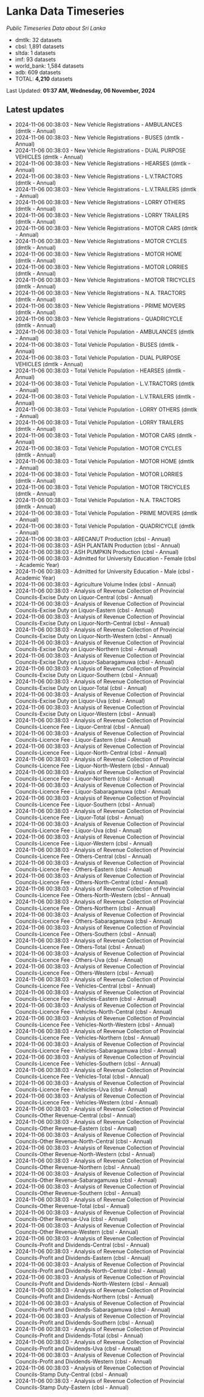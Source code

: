 # Lanka Data Timeseries
*Public Timeseries Data about Sri Lanka*

* dmtlk: 32 datasets
* cbsl: 1,891 datasets
* sltda: 1 datasets
* imf: 93 datasets
* world_bank: 1,584 datasets
* adb: 609 datasets
* TOTAL: **4,210** datasets

Last Updated: **01:37 AM, Wednesday, 06 November, 2024**

## Latest updates

* 2024-11-06 00:38:03 - New Vehicle Registrations - AMBULANCES (dmtlk - Annual)
* 2024-11-06 00:38:03 - New Vehicle Registrations - BUSES (dmtlk - Annual)
* 2024-11-06 00:38:03 - New Vehicle Registrations - DUAL PURPOSE VEHICLES (dmtlk - Annual)
* 2024-11-06 00:38:03 - New Vehicle Registrations - HEARSES (dmtlk - Annual)
* 2024-11-06 00:38:03 - New Vehicle Registrations - L.V.TRACTORS (dmtlk - Annual)
* 2024-11-06 00:38:03 - New Vehicle Registrations - L.V.TRAILERS (dmtlk - Annual)
* 2024-11-06 00:38:03 - New Vehicle Registrations - LORRY OTHERS (dmtlk - Annual)
* 2024-11-06 00:38:03 - New Vehicle Registrations - LORRY TRAILERS (dmtlk - Annual)
* 2024-11-06 00:38:03 - New Vehicle Registrations - MOTOR CARS (dmtlk - Annual)
* 2024-11-06 00:38:03 - New Vehicle Registrations - MOTOR CYCLES (dmtlk - Annual)
* 2024-11-06 00:38:03 - New Vehicle Registrations - MOTOR HOME (dmtlk - Annual)
* 2024-11-06 00:38:03 - New Vehicle Registrations - MOTOR LORRIES (dmtlk - Annual)
* 2024-11-06 00:38:03 - New Vehicle Registrations - MOTOR TRICYCLES (dmtlk - Annual)
* 2024-11-06 00:38:03 - New Vehicle Registrations - N.A. TRACTORS (dmtlk - Annual)
* 2024-11-06 00:38:03 - New Vehicle Registrations - PRIME MOVERS (dmtlk - Annual)
* 2024-11-06 00:38:03 - New Vehicle Registrations - QUADRICYCLE (dmtlk - Annual)
* 2024-11-06 00:38:03 - Total Vehicle Population - AMBULANCES (dmtlk - Annual)
* 2024-11-06 00:38:03 - Total Vehicle Population - BUSES (dmtlk - Annual)
* 2024-11-06 00:38:03 - Total Vehicle Population - DUAL PURPOSE VEHICLES (dmtlk - Annual)
* 2024-11-06 00:38:03 - Total Vehicle Population - HEARSES (dmtlk - Annual)
* 2024-11-06 00:38:03 - Total Vehicle Population - L.V.TRACTORS (dmtlk - Annual)
* 2024-11-06 00:38:03 - Total Vehicle Population - L.V.TRAILERS (dmtlk - Annual)
* 2024-11-06 00:38:03 - Total Vehicle Population - LORRY OTHERS (dmtlk - Annual)
* 2024-11-06 00:38:03 - Total Vehicle Population - LORRY TRAILERS (dmtlk - Annual)
* 2024-11-06 00:38:03 - Total Vehicle Population - MOTOR CARS (dmtlk - Annual)
* 2024-11-06 00:38:03 - Total Vehicle Population - MOTOR CYCLES (dmtlk - Annual)
* 2024-11-06 00:38:03 - Total Vehicle Population - MOTOR HOME (dmtlk - Annual)
* 2024-11-06 00:38:03 - Total Vehicle Population - MOTOR LORRIES (dmtlk - Annual)
* 2024-11-06 00:38:03 - Total Vehicle Population - MOTOR TRICYCLES (dmtlk - Annual)
* 2024-11-06 00:38:03 - Total Vehicle Population - N.A. TRACTORS (dmtlk - Annual)
* 2024-11-06 00:38:03 - Total Vehicle Population - PRIME MOVERS (dmtlk - Annual)
* 2024-11-06 00:38:03 - Total Vehicle Population - QUADRICYCLE (dmtlk - Annual)
* 2024-11-06 00:38:03 - ARECANUT Production (cbsl - Annual)
* 2024-11-06 00:38:03 - ASH PLANTAIN Production (cbsl - Annual)
* 2024-11-06 00:38:03 - ASH PUMPKIN Production (cbsl - Annual)
* 2024-11-06 00:38:03 - Admitted for University Education - Female (cbsl - Academic Year)
* 2024-11-06 00:38:03 - Admitted for University Education - Male (cbsl - Academic Year)
* 2024-11-06 00:38:03 - Agriculture Volume Index (cbsl - Annual)
* 2024-11-06 00:38:03 - Analysis of Revenue Collection of Provincial Councils-Excise Duty on Liquor-Central (cbsl - Annual)
* 2024-11-06 00:38:03 - Analysis of Revenue Collection of Provincial Councils-Excise Duty on Liquor-Eastern (cbsl - Annual)
* 2024-11-06 00:38:03 - Analysis of Revenue Collection of Provincial Councils-Excise Duty on Liquor-North-Central (cbsl - Annual)
* 2024-11-06 00:38:03 - Analysis of Revenue Collection of Provincial Councils-Excise Duty on Liquor-North-Western (cbsl - Annual)
* 2024-11-06 00:38:03 - Analysis of Revenue Collection of Provincial Councils-Excise Duty on Liquor-Northern (cbsl - Annual)
* 2024-11-06 00:38:03 - Analysis of Revenue Collection of Provincial Councils-Excise Duty on Liquor-Sabaragamuwa (cbsl - Annual)
* 2024-11-06 00:38:03 - Analysis of Revenue Collection of Provincial Councils-Excise Duty on Liquor-Southern (cbsl - Annual)
* 2024-11-06 00:38:03 - Analysis of Revenue Collection of Provincial Councils-Excise Duty on Liquor-Total (cbsl - Annual)
* 2024-11-06 00:38:03 - Analysis of Revenue Collection of Provincial Councils-Excise Duty on Liquor-Uva (cbsl - Annual)
* 2024-11-06 00:38:03 - Analysis of Revenue Collection of Provincial Councils-Excise Duty on Liquor-Western (cbsl - Annual)
* 2024-11-06 00:38:03 - Analysis of Revenue Collection of Provincial Councils-Licence Fee - Liquor-Central (cbsl - Annual)
* 2024-11-06 00:38:03 - Analysis of Revenue Collection of Provincial Councils-Licence Fee - Liquor-Eastern (cbsl - Annual)
* 2024-11-06 00:38:03 - Analysis of Revenue Collection of Provincial Councils-Licence Fee - Liquor-North-Central (cbsl - Annual)
* 2024-11-06 00:38:03 - Analysis of Revenue Collection of Provincial Councils-Licence Fee - Liquor-North-Western (cbsl - Annual)
* 2024-11-06 00:38:03 - Analysis of Revenue Collection of Provincial Councils-Licence Fee - Liquor-Northern (cbsl - Annual)
* 2024-11-06 00:38:03 - Analysis of Revenue Collection of Provincial Councils-Licence Fee - Liquor-Sabaragamuwa (cbsl - Annual)
* 2024-11-06 00:38:03 - Analysis of Revenue Collection of Provincial Councils-Licence Fee - Liquor-Southern (cbsl - Annual)
* 2024-11-06 00:38:03 - Analysis of Revenue Collection of Provincial Councils-Licence Fee - Liquor-Total (cbsl - Annual)
* 2024-11-06 00:38:03 - Analysis of Revenue Collection of Provincial Councils-Licence Fee - Liquor-Uva (cbsl - Annual)
* 2024-11-06 00:38:03 - Analysis of Revenue Collection of Provincial Councils-Licence Fee - Liquor-Western (cbsl - Annual)
* 2024-11-06 00:38:03 - Analysis of Revenue Collection of Provincial Councils-Licence Fee - Others-Central (cbsl - Annual)
* 2024-11-06 00:38:03 - Analysis of Revenue Collection of Provincial Councils-Licence Fee - Others-Eastern (cbsl - Annual)
* 2024-11-06 00:38:03 - Analysis of Revenue Collection of Provincial Councils-Licence Fee - Others-North-Central (cbsl - Annual)
* 2024-11-06 00:38:03 - Analysis of Revenue Collection of Provincial Councils-Licence Fee - Others-North-Western (cbsl - Annual)
* 2024-11-06 00:38:03 - Analysis of Revenue Collection of Provincial Councils-Licence Fee - Others-Northern (cbsl - Annual)
* 2024-11-06 00:38:03 - Analysis of Revenue Collection of Provincial Councils-Licence Fee - Others-Sabaragamuwa (cbsl - Annual)
* 2024-11-06 00:38:03 - Analysis of Revenue Collection of Provincial Councils-Licence Fee - Others-Southern (cbsl - Annual)
* 2024-11-06 00:38:03 - Analysis of Revenue Collection of Provincial Councils-Licence Fee - Others-Total (cbsl - Annual)
* 2024-11-06 00:38:03 - Analysis of Revenue Collection of Provincial Councils-Licence Fee - Others-Uva (cbsl - Annual)
* 2024-11-06 00:38:03 - Analysis of Revenue Collection of Provincial Councils-Licence Fee - Others-Western (cbsl - Annual)
* 2024-11-06 00:38:03 - Analysis of Revenue Collection of Provincial Councils-Licence Fee - Vehicles-Central (cbsl - Annual)
* 2024-11-06 00:38:03 - Analysis of Revenue Collection of Provincial Councils-Licence Fee - Vehicles-Eastern (cbsl - Annual)
* 2024-11-06 00:38:03 - Analysis of Revenue Collection of Provincial Councils-Licence Fee - Vehicles-North-Central (cbsl - Annual)
* 2024-11-06 00:38:03 - Analysis of Revenue Collection of Provincial Councils-Licence Fee - Vehicles-North-Western (cbsl - Annual)
* 2024-11-06 00:38:03 - Analysis of Revenue Collection of Provincial Councils-Licence Fee - Vehicles-Northern (cbsl - Annual)
* 2024-11-06 00:38:03 - Analysis of Revenue Collection of Provincial Councils-Licence Fee - Vehicles-Sabaragamuwa (cbsl - Annual)
* 2024-11-06 00:38:03 - Analysis of Revenue Collection of Provincial Councils-Licence Fee - Vehicles-Southern (cbsl - Annual)
* 2024-11-06 00:38:03 - Analysis of Revenue Collection of Provincial Councils-Licence Fee - Vehicles-Total (cbsl - Annual)
* 2024-11-06 00:38:03 - Analysis of Revenue Collection of Provincial Councils-Licence Fee - Vehicles-Uva (cbsl - Annual)
* 2024-11-06 00:38:03 - Analysis of Revenue Collection of Provincial Councils-Licence Fee - Vehicles-Western (cbsl - Annual)
* 2024-11-06 00:38:03 - Analysis of Revenue Collection of Provincial Councils-Other Revenue-Central (cbsl - Annual)
* 2024-11-06 00:38:03 - Analysis of Revenue Collection of Provincial Councils-Other Revenue-Eastern (cbsl - Annual)
* 2024-11-06 00:38:03 - Analysis of Revenue Collection of Provincial Councils-Other Revenue-North-Central (cbsl - Annual)
* 2024-11-06 00:38:03 - Analysis of Revenue Collection of Provincial Councils-Other Revenue-North-Western (cbsl - Annual)
* 2024-11-06 00:38:03 - Analysis of Revenue Collection of Provincial Councils-Other Revenue-Northern (cbsl - Annual)
* 2024-11-06 00:38:03 - Analysis of Revenue Collection of Provincial Councils-Other Revenue-Sabaragamuwa (cbsl - Annual)
* 2024-11-06 00:38:03 - Analysis of Revenue Collection of Provincial Councils-Other Revenue-Southern (cbsl - Annual)
* 2024-11-06 00:38:03 - Analysis of Revenue Collection of Provincial Councils-Other Revenue-Total (cbsl - Annual)
* 2024-11-06 00:38:03 - Analysis of Revenue Collection of Provincial Councils-Other Revenue-Uva (cbsl - Annual)
* 2024-11-06 00:38:03 - Analysis of Revenue Collection of Provincial Councils-Other Revenue-Western (cbsl - Annual)
* 2024-11-06 00:38:03 - Analysis of Revenue Collection of Provincial Councils-Profit and Dividends-Central (cbsl - Annual)
* 2024-11-06 00:38:03 - Analysis of Revenue Collection of Provincial Councils-Profit and Dividends-Eastern (cbsl - Annual)
* 2024-11-06 00:38:03 - Analysis of Revenue Collection of Provincial Councils-Profit and Dividends-North-Central (cbsl - Annual)
* 2024-11-06 00:38:03 - Analysis of Revenue Collection of Provincial Councils-Profit and Dividends-North-Western (cbsl - Annual)
* 2024-11-06 00:38:03 - Analysis of Revenue Collection of Provincial Councils-Profit and Dividends-Northern (cbsl - Annual)
* 2024-11-06 00:38:03 - Analysis of Revenue Collection of Provincial Councils-Profit and Dividends-Sabaragamuwa (cbsl - Annual)
* 2024-11-06 00:38:03 - Analysis of Revenue Collection of Provincial Councils-Profit and Dividends-Southern (cbsl - Annual)
* 2024-11-06 00:38:03 - Analysis of Revenue Collection of Provincial Councils-Profit and Dividends-Total (cbsl - Annual)
* 2024-11-06 00:38:03 - Analysis of Revenue Collection of Provincial Councils-Profit and Dividends-Uva (cbsl - Annual)
* 2024-11-06 00:38:03 - Analysis of Revenue Collection of Provincial Councils-Profit and Dividends-Western (cbsl - Annual)
* 2024-11-06 00:38:03 - Analysis of Revenue Collection of Provincial Councils-Stamp Duty-Central (cbsl - Annual)
* 2024-11-06 00:38:03 - Analysis of Revenue Collection of Provincial Councils-Stamp Duty-Eastern (cbsl - Annual)